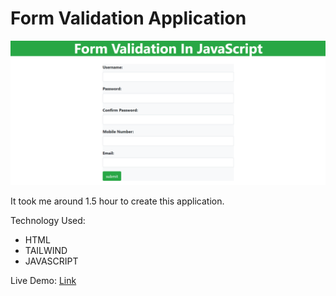# Form Validation Application

![thumbnail](./Thumbnail.PNG)

It took me around 1.5 hour to create this application.

Technology Used:
- HTML
- TAILWIND
- JAVASCRIPT


Live Demo: [Link]()